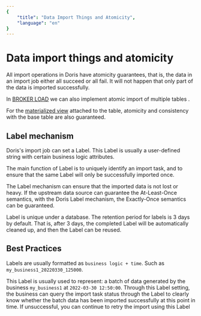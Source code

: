 ```yaml
---
{
    "title": "Data Import Things and Atomicity",
    "language": "en"
}
---
```


<!-- 
Licensed to the Apache Software Foundation (ASF) under one
or more contributor license agreements.  See the NOTICE file
distributed with this work for additional information
regarding copyright ownership.  The ASF licenses this file
to you under the Apache License, Version 2.0 (the
"License"); you may not use this file except in compliance
with the License.  You may obtain a copy of the License at

  http://www.apache.org/licenses/LICENSE-2.0

Unless required by applicable law or agreed to in writing,
software distributed under the License is distributed on an
"AS IS" BASIS, WITHOUT WARRANTIES OR CONDITIONS OF ANY
KIND, either express or implied.  See the License for the
specific language governing permissions and limitations
under the License.
-->

# Data import things and atomicity

All import operations in Doris have atomicity guarantees, that is, the data in an import job either all succeed or all fail. It will not happen that only part of the data is imported successfully.

In [BROKER LOAD](../../../sql-manual/sql-reference/Data-Manipulation-Statements/Load/BROKER-LOAD.md) we can also implement atomic import of multiple tables .

For the [materialized view](../../../query-acceleration/materialized-view.md) attached to the table, atomicity and consistency with the base table are also guaranteed.

## Label mechanism

Doris's import job can set a Label. This Label is usually a user-defined string with certain business logic attributes.

The main function of Label is to uniquely identify an import task, and to ensure that the same Label will only be successfully imported once.

The Label mechanism can ensure that the imported data is not lost or heavy. If the upstream data source can guarantee the At-Least-Once semantics, with the Doris Label mechanism, the Exactly-Once semantics can be guaranteed.

Label is unique under a database. The retention period for labels is 3 days by default. That is, after 3 days, the completed Label will be automatically cleaned up, and then the Label can be reused.

## Best Practices

Labels are usually formatted as `business logic + time`. Such as `my_business1_20220330_125000`.

This Label is usually used to represent: a batch of data generated by the business `my_business1` at `2022-03-30 12:50:00`. Through this Label setting, the business can query the import task status through the Label to clearly know whether the batch data has been imported successfully at this point in time. If unsuccessful, you can continue to retry the import using this Label
